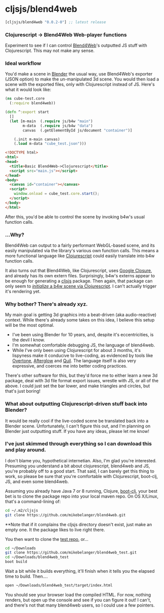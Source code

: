 # cljsjs/blend4web

[](dependency)
```clojure
[cljsjs/blend4web "0.0.2-0"] ;; latest release
```
[](/dependency)

### Clojurescript -> Blend4Web Web-player functions

Experiment to see if I can control [Blend4Web](http://www.blend4web.org/)'s outputted JS stuff with Clojurescript.  This may not make any sense.

### Ideal workflow

You'd make a scene in [Blender](http://www.blender.org/) the usual way, use Blend4Web's exporter (JSON option) to make the un-manipulated 3d scene.  You would then load a scene with the exported files, only with Clojurescript instead of JS.  Here's what it would look like:
```clojure
(ns cube-test.core
  (:require blend4web))

(defn ^:export start
  []
  (let [m-main  (.require js/b4w "main")
        m-data  (.require js/b4w "data")
        canvas  (.getElementById js/document "container")]

    (.init m-main canvas)
    (.load m-data "cube_test.json")))
```

```html
<!DOCTYPE html>
<html>
<head>
  <title>Basic Blend4Web->Clojurescript</title>
  <script src="main.js"></script>
</head>
<body>
  <canvas id="container"></canvas>
  <script>
    window.onload = cube_test.core.start();
  </script>
</body>
</html>
```

After this, you'd be able to control the scene by invoking b4w's usual function calls.

### ...Why?

Blend4Web can output to a fairly performant WebGL-based scene, and its easily manipulated via the library's various own function calls. This means a more functional language like [Clojurescript](http://www.clojurescript.org/) could easily translate into b4w function calls.

It also turns out that Blend4Web, like Clojurescript, uses [Google Closure](https://developers.google.com/closure/), and already has its own extern files.  Surprisingly, b4w's externs appear to be enough for generating a [cljsjs](http://cljsjs.github.io/) package.  Then again, that package can only seem to [*initialize* a b4w scene via Clojurescript](https://github.com/mikebelanger/blend4web_test). I can't actually trigger it's rendering yet.


### Why bother?  There's already xyz.

My main goal is getting 3d graphics into a beat-driven (aka audio-reactive) context.  While there's already some takes on this idea, I believe this setup will be the most optimal.

- I've been using Blender for 10 years, and, despite it's eccentricities, is the devil I know.
- I'm somewhat comfortable debugging JS, the language of blend4web.
- While I've only been using Clojurescript for about 3 months, it's lispyness make it conducive to live-coding, as evidenced by tools like [Overtone](http://overtone.github.io/), [Afterglow](https://github.com/brunchboy/afterglow) and [Quil](http://www.quil.info/).  The language itself is also very expressive, and coerces me into better coding practices.

There's other software for this, but they'd force me to either learn a new 3d package, deal with 3d file format export issues, wrestle with JS, or all of the above.  I could just set the bar lower, and make triangles and circles, but that's just boring!

### What about outputting Clojurescript-driven stuff back into Blender?

It would be really cool if the live-coded scene be translated back into a Blender scene. Unfortunately, I can't figure this out, and I'm planning on Blender just outputting stuff.  If you have any ideas, please let me know!

### I've just skimmed through everything so I can download this and play around.

I don't blame you, hypothetical internetian.  Also, I'm glad you're interested.  Presuming you understand a bit about clojurescript, blend4web and JS, you're probably off to a good start.  That said, I can barely get this thing to work, so please be sure that you're comfortable with Clojurescript, boot-clj, JS, and even some blend4web.

Assuming you already have Java 7 or 8 running, Clojure, [boot-clj](http://www.boot-clj.com/), your best bet is to clone the package repo into your local maven repo.  On OS X/Linux, that's a command-lining of:

```bash
cd ~/.m2/cljsjs
git clone https://github.com/mikebelanger/blend4web.git
```
**Note that if it complains the cljsjs directory doesn't exist, just make an empty one.  It the package likes to live right there.

You then want to clone the [test repo](https://github.com/mikebelanger/blend4web_test), or...

```bash
cd ~/Downloads
git clone https://github.com/mikebelanger/blend4web_test.git
cd ~/Downloads/blend4web_test
boot build
```

Wait a bit while it builds everything, it'll finish when it tells you the elapsed time to build.  Then....

```bash
open ~/Downloads/blend4web_test/target/index.html
```

You should see your browser load the compiled HTML.  For now, nothing renders, but open up the console and see if you can figure it out!  I can't, and there's not that many blend4web users, so I could use a few pointers.
